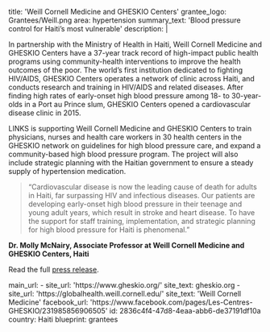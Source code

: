 title: 'Weill Cornell Medicine and GHESKIO Centers'
grantee_logo: Grantees/Weill.png
area: hypertension
summary_text: 'Blood pressure control for Haiti’s most vulnerable'
description: |
  <p>In partnership with the Ministry of Health in Haiti, Weill Cornell Medicine and GHESKIO Centers have a 37-year track record of high-impact public health programs using community-health interventions to improve the health outcomes of the poor. The world’s first institution dedicated to fighting HIV/AIDS, GHESKIO Centers operates a network of clinic across Haiti, and conducts research and training in HIV/AIDS and related diseases. After finding high rates of early-onset high blood pressure among 18- to 30-year-olds in a Port au Prince slum, GHESKIO Centers opened a cardiovascular disease clinic in 2015.
  </p>
  <p>LINKS is supporting Weill Cornell Medicine and GHESKIO Centers to train physicians, nurses and health care workers in 30 health centers in the GHESKIO network on guidelines for high blood pressure care, and expand a community-based high blood pressure program. The project will also include strategic planning with the Haitian government to ensure a steady supply of hypertension medication.
  </p>
  <blockquote>“Cardiovascular disease is now the leading cause of death for adults in Haiti, far surpassing HIV and infectious diseases. Our patients are developing early-onset high blood pressure in their teenage and young adult years, which result in stroke and heart disease. To have the support for staff training, implementation, and strategic planning for high blood pressure for Haiti is phenomenal.”
  </blockquote>
  <p><strong>Dr. Molly McNairy, Associate Professor at Weill Cornell Medicine and GHESKIO Centers, Haiti
  	</strong>
  </p>
  <p>Read the full <a href="https://www.linkscommunity.org/assets/Grantees/weill-gheskio_haiti_links-grant-press-release-11-2019.pdf" target="_blank">press release</a>.
  </p>
main_url:
  -
    site_url: 'https://www.gheskio.org/'
    site_text: gheskio.org
  -
    site_url: 'https://globalhealth.weill.cornell.edu/'
    site_text: 'Weill Cornell Medicine'
facebook_url: 'https://www.facebook.com/pages/Les-Centres-GHESKIO/231985856906505'
id: 2836c4f4-47d8-4eaa-abb6-de37191df10a
country: Haiti
blueprint: grantees
